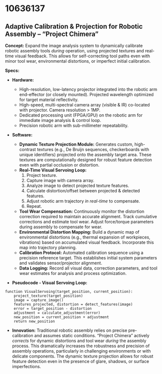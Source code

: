 # 10636137

## Adaptive Calibration & Projection for Robotic Assembly – “Project Chimera”

**Concept:** Expand the image analysis system to dynamically calibrate robotic assembly tools *during* operation, using projected textures and real-time visual feedback. This allows for self-correcting tool paths even with minor tool wear, environmental distortions, or imperfect initial calibration.

**Specs:**

*   **Hardware:**
    *   High-resolution, low-latency projector integrated into the robotic arm end-effector (or closely mounted). Projected wavelength optimized for target material reflectivity.
    *   High-speed, multi-spectral camera array (visible & IR) co-located with projector. Camera resolution > 1MP.
    *   Dedicated processing unit (FPGA/GPU) on the robotic arm for immediate image analysis & control loop.
    *   Precision robotic arm with sub-millimeter repeatability.

*   **Software:**
    *   **Dynamic Texture Projection Module:** Generates custom, high-contrast textures (e.g., De Bruijn sequences, checkerboards with unique identifiers) projected onto the assembly target area. These textures are computationally designed for robust feature detection even with partial occlusion or distortion.
    *   **Real-Time Visual Servoing Loop:**  
        1.  Project texture.
        2.  Capture image with camera array.
        3.  Analyze image to detect projected texture features.
        4.  Calculate distortion/offset between projected & detected features. 
        5.  Adjust robotic arm trajectory *in real-time* to compensate. 
        6.  Repeat.
    *   **Tool Wear Compensation:** Continuously monitor the distortion correction required to maintain accurate alignment.  Track cumulative corrections and estimate tool wear. Adjust force/torque parameters during assembly to compensate for wear.
    *   **Environmental Distortion Mapping:** Build a dynamic map of environmental distortions (e.g., thermal expansion of workpieces, vibrations) based on accumulated visual feedback. Incorporate this map into trajectory planning.
    *   **Calibration Protocol:** Automated calibration sequence using a precision reference target. This establishes initial system parameters and validates sensor/projector alignment.
    *   **Data Logging:** Record all visual data, correction parameters, and tool wear estimates for analysis and process optimization.

*   **Pseudocode - Visual Servoing Loop:**

```
function VisualServoing(target_position, current_position):
    project_texture(target_position)
    image = capture_image()
    features_projected, distortion = detect_features(image)
    error = target_position - distortion
    adjustment = calculate_adjustment(error)
    new_position = current_position + adjustment
    return new_position
```

*   **Innovation:**  Traditional robotic assembly relies on precise pre-calibration and assumes static conditions.  “Project Chimera” actively *corrects* for dynamic distortions and tool wear *during* the assembly process. This dramatically increases the robustness and precision of assembly operations, particularly in challenging environments or with delicate components. The dynamic texture projection allows for robust feature detection even in the presence of glare, shadows, or surface imperfections.
